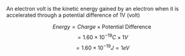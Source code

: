 An electron volt is the kinetic energy gained by an electron when it is accelerated through a potential difference of 1V (volt)

$$Energy = Charge \times \text{Potential Difference}$$
$$= 1.60 \times 10 ^{-19} C \times 1V$$
$$= 1.60 \times 10^{-19} J = 1eV$$

